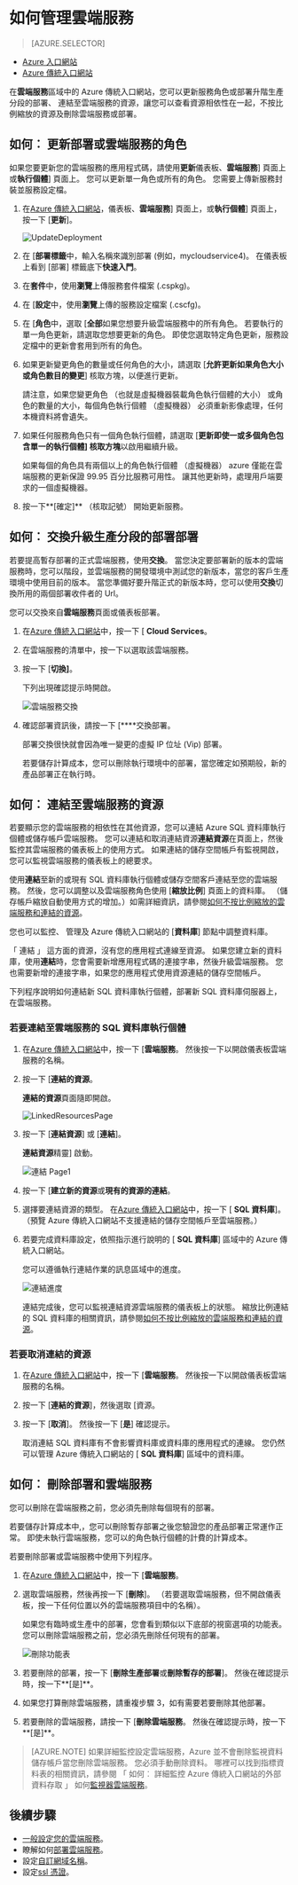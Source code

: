<properties 
    pageTitle="常見的雲端服務管理工作 （傳統） |Microsoft Azure" 
    description="瞭解如何管理 Azure 傳統入口網站中的雲端服務。" 
    services="cloud-services" 
    documentationCenter="" 
    authors="Thraka" 
    manager="timlt" 
    editor=""/>

<tags 
    ms.service="cloud-services" 
    ms.workload="tbd" 
    ms.tgt_pltfrm="na" 
    ms.devlang="na" 
    ms.topic="article" 
    ms.date="08/10/2016"
    ms.author="adegeo"/>





# <a name="how-to-manage-cloud-services"></a>如何管理雲端服務

> [AZURE.SELECTOR]
- [Azure 入口網站](cloud-services-how-to-manage-portal.md)
- [Azure 傳統入口網站](cloud-services-how-to-manage.md)

在**雲端服務**區域中的 Azure 傳統入口網站，您可以更新服務角色或部署升階生產分段的部署、 連結至雲端服務的資源，讓您可以查看資源相依性在一起，不按比例縮放的資源及刪除雲端服務或部署。


## <a name="how-to-update-a-cloud-service-role-or-deployment"></a>如何︰ 更新部署或雲端服務的角色

如果您要更新您的雲端服務的應用程式碼，請使用**更新**儀表板、**雲端服務**] 頁面上或**執行個體**] 頁面上。 您可以更新單一角色或所有的角色。 您需要上傳新服務封裝並服務設定檔。

1. 在[Azure 傳統入口網站](https://manage.windowsazure.com/)，儀表板、**雲端服務**] 頁面上，或**執行個體**] 頁面上，按一下 [**更新**]。

    ![UpdateDeployment](./media/cloud-services-how-to-manage/CloudServices_UpdateDeployment.png)

2. 在 [**部署標籤**中，輸入名稱來識別部署 (例如，mycloudservice4)。 在儀表板上看到 [部署] 標籤底下**快速入門**。

3. 在**套件**中，使用**瀏覽**上傳服務套件檔案 (.cspkg)。

4. 在 [**設定**中，使用**瀏覽**上傳的服務設定檔案 (.cscfg)。

5. 在 [**角色**中，選取 [**全部**如果您想要升級雲端服務中的所有角色。 若要執行的單一角色更新，請選取您想要更新的角色。 即使您選取特定角色更新，服務設定檔中的更新會套用到所有的角色。

6. 如果更新變更角色的數量或任何角色的大小，請選取 [**允許更新如果角色大小或角色數目的變更**] 核取方塊，以便進行更新。 

    請注意，如果您變更角色 （也就是虛擬機器裝載角色執行個體的大小） 或角色的數量的大小，每個角色執行個體 （虛擬機器） 必須重新影像處理，任何本機資料將會遺失。

7. 如果任何服務角色只有一個角色執行個體，請選取 [**更新即使一或多個角色包含單一的執行個體] 核取方塊**以啟用繼續升級。 

    如果每個的角色具有兩個以上的角色執行個體 （虛擬機器） azure 僅能在雲端服務的更新保證 99.95 百分比服務可用性。 讓其他更新時，處理用戶端要求的一個虛擬機器。

8. 按一下**[確定]** （核取記號） 開始更新服務。



## <a name="how-to-swap-deployments-to-promote-a-staged-deployment-to-production"></a>如何︰ 交換升級生產分段的部署部署

若要提高暫存部署的正式雲端服務，使用**交換**。 當您決定要部署新的版本的雲端服務時，您可以階段，並雲端服務的開發環境中測試您的新版本，當您的客戶生產環境中使用目前的版本。 當您準備好要升階正式的新版本時，您可以使用**交換**切換所用的兩個部署收件者的 Url。 

您可以交換來自**雲端服務**頁面或儀表板部署。

1. 在[Azure 傳統入口網站](https://manage.windowsazure.com/)中，按一下 [ **Cloud Services**。

2. 在雲端服務的清單中，按一下以選取該雲端服務。

3. 按一下 [**切換]**。

    下列出現確認提示時開啟。

    ![雲端服務交換](./media/cloud-services-how-to-manage/CloudServices_Swap.png)

4. 確認部署資訊後，請按一下 [****交換部署。

    部署交換很快就會因為唯一變更的虛擬 IP 位址 (Vip) 部署。

    若要儲存計算成本，您可以刪除執行環境中的部署，當您確定如預期般，新的產品部署正在執行時。

## <a name="how-to-link-a-resource-to-a-cloud-service"></a>如何︰ 連結至雲端服務的資源

若要顯示您的雲端服務的相依性在其他資源，您可以連結 Azure SQL 資料庫執行個體或儲存帳戶雲端服務。 您可以連結和取消連結資源**連結資源**在頁面上，然後監控其雲端服務的儀表板上的使用方式。 如果連結的儲存空間帳戶有監視開啟，您可以監視雲端服務的儀表板上的總要求。

使用**連結**至新的或現有 SQL 資料庫執行個體或儲存空間客戶連結至您的雲端服務。 然後，您可以調整以及雲端服務角色使用 [**縮放比例**] 頁面上的資料庫。 （儲存帳戶縮放自動使用方式的增加。）如需詳細資訊，請參閱[如何不按比例縮放的雲端服務和連結的資源](cloud-services-how-to-scale.md)。 

您也可以監控、 管理及 Azure 傳統入口網站的 [**資料庫**] 節點中調整資料庫。 

「 連結 」 這方面的資源，沒有您的應用程式連線至資源。 如果您建立新的資料庫，使用**連結**時，您會需要新增應用程式碼的連接字串，然後升級雲端服務。 您也需要新增的連接字串，如果您的應用程式使用資源連結的儲存空間帳戶。

下列程序說明如何連結新 SQL 資料庫執行個體，部署新 SQL 資料庫伺服器上，在雲端服務。

### <a name="to-link-a-sql-database-instance-to-a-cloud-service"></a>若要連結至雲端服務的 SQL 資料庫執行個體

1. 在[Azure 傳統入口網站](http://manage.windowsazure.com/)中，按一下 [**雲端服務**。 然後按一下以開啟儀表板雲端服務的名稱。

2. 按一下 [**連結的資源**。

    **連結的資源**頁面隨即開啟。

    ![LinkedResourcesPage](./media/cloud-services-how-to-manage/CloudServices_LinkedResourcesPage.png)

3. 按一下 [**連結資源**] 或 [**連結**]。

    **連結資源**精靈] 啟動。

    ![連結 Page1](./media/cloud-services-how-to-manage/CloudServices_LinkedResources_LinkPage1.png)

4. 按一下 [**建立新的資源**或**現有的資源的連結**。

5. 選擇要連結資源的類型。 在[Azure 傳統入口網站](http://manage.windowsazure.com/)中，按一下 [ **SQL 資料庫**]。 （預覽 Azure 傳統入口網站不支援連結的儲存空間帳戶至雲端服務。）

6. 若要完成資料庫設定，依照指示進行說明的 [ **SQL 資料庫**] 區域中的 Azure 傳統入口網站。

    您可以遵循執行連結作業的訊息區域中的進度。

    ![連結進度](./media/cloud-services-how-to-manage/CloudServices_LinkedResources_LinkProgress.png)

    連結完成後，您可以監視連結資源雲端服務的儀表板上的狀態。 縮放比例連結的 SQL 資料庫的相關資訊，請參閱[如何不按比例縮放的雲端服務和連結的資源](cloud-services-how-to-scale.md)。

### <a name="to-unlink-a-linked-resource"></a>若要取消連結的資源

1. 在[Azure 傳統入口網站](http://manage.windowsazure.com/)中，按一下 [**雲端服務**。 然後按一下以開啟儀表板雲端服務的名稱。

2. 按一下 [**連結的資源**]，然後選取 [資源。

3. 按一下 [**取消**]。 然後按一下 [**是**] 確認提示。

    取消連結 SQL 資料庫有不會影響資料庫或資料庫的應用程式的連線。 您仍然可以管理 Azure 傳統入口網站的 [ **SQL 資料庫**] 區域中的資料庫。



## <a name="how-to-delete-deployments-and-a-cloud-service"></a>如何︰ 刪除部署和雲端服務

您可以刪除在雲端服務之前，您必須先刪除每個現有的部署。

若要儲存計算成本中,，您可以刪除暫存部署之後您驗證您的產品部署正常運作正常。 即使未執行雲端服務，您可以的角色執行個體的計費的計算成本。

若要刪除部署或雲端服務中使用下列程序。 

1. 在[Azure 傳統入口網站](http://manage.windowsazure.com/)中，按一下 [**雲端服務**。

2. 選取雲端服務，然後再按一下 [**刪除**]。 （若要選取雲端服務，但不開啟儀表板，按一下任何位置以外的雲端服務項目中的名稱）。

    如果您有臨時或生產中的部署，您會看到類似以下底部的視窗選項的功能表。 您可以刪除雲端服務之前，您必須先刪除任何現有的部署。

    ![刪除功能表](./media/cloud-services-how-to-manage/CloudServices_DeleteMenu.png)


3. 若要刪除的部署，按一下 [**刪除生產部署**或**刪除暫存的部署**]。 然後在確認提示時，按一下**[是]**。 

4. 如果您打算刪除雲端服務，請重複步驟 3，如有需要若要刪除其他部署。

5. 若要刪除的雲端服務，請按一下 [**刪除雲端服務**。 然後在確認提示時，按一下**[是]**。

> [AZURE.NOTE]
> 如果詳細監控設定雲端服務，Azure 並不會刪除監視資料儲存帳戶當您刪除雲端服務。 您必須手動刪除資料。 哪裡可以找到指標資料表的相關資訊，請參閱 「 如何︰ 詳細監控 Azure 傳統入口網站的外部資料存取 」 如何[監視器雲端服務](cloud-services-how-to-monitor.md)。

## <a name="next-steps"></a>後續步驟

 * [一般設定您的雲端服務](cloud-services-how-to-configure.md)。
* 瞭解如何[部署雲端服務](cloud-services-how-to-create-deploy.md)。
* 設定[自訂網域名稱](cloud-services-custom-domain-name.md)。
* 設定[ssl 憑證](cloud-services-configure-ssl-certificate.md)。
